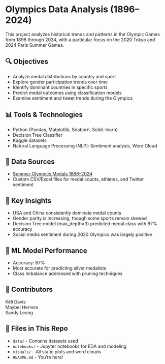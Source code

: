 # Olympics Data Analysis (1896–2024)

This project analyzes historical trends and patterns in the Olympic Games from 1896 through 2024, with a particular focus on the 2020 Tokyo and 2024 Paris Summer Games.

## 🔍 Objectives

- Analyze medal distributions by country and sport
- Explore gender participation trends over time
- Identify dominant countries in specific sports
- Predict medal outcomes using classification models
- Examine sentiment and tweet trends during the Olympics

## 📊 Tools & Technologies

- Python (Pandas, Matplotlib, Seaborn, Scikit-learn)
- Decision Tree Classifier
- Kaggle datasets
- Natural Language Processing (NLP): Sentiment analysis, Word Cloud

## 📁 Data Sources

- [Summer Olympics Medals 1896–2024](https://www.kaggle.com/datasets/stefanydeoliveira/summer-olympics-medals-1896-2024)
- Custom CSV/Excel files for medal counts, athletes, and Twitter sentiment

## 🧠 Key Insights

- USA and China consistently dominate medal counts
- Gender parity is increasing, though some sports remain skewed
- Decision Tree model (max_depth=3) predicted medal class with 87% accuracy
- Social media sentiment during 2020 Olympics was largely positive

## 🤖 ML Model Performance

- Accuracy: 87%
- Most accurate for predicting silver medalists
- Class Imbalance addressed with pruning techniques

## 📌 Contributors

Kéli Davis  
Maybel Herrera  
Sandy Leung

## 📎 Files in This Repo

- `data/` - Contains datasets used
- `notebooks/` - Jupyter notebooks for EDA and modeling
- `visuals/` - All static plots and word clouds
- `README.md` - You’re here!



